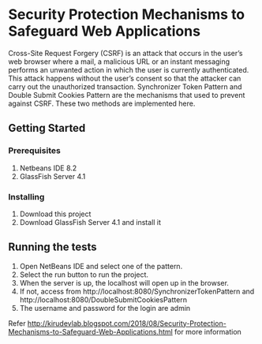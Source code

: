 # Security Protection Mechanisms to Safeguard Web Applications

Cross-Site Request Forgery (CSRF) is an attack that occurs in the user’s web browser where a mail, a malicious URL or an instant messaging performs an unwanted action in which the user is currently authenticated. This attack happens without the user’s consent so that the attacker can carry out the unauthorized transaction.
Synchronizer Token Pattern and Double Submit Cookies Pattern are the mechanisms that used to prevent against CSRF. These two methods are implemented here.  

## Getting Started

### Prerequisites
1.	Netbeans IDE 8.2
2.	GlassFish Server 4.1

### Installing
1.	Download this project
2.	Download GlassFish Server 4.1 and install it

## Running the tests

1.	Open NetBeans IDE and select one of the pattern.
2.	Select the run button to run the project.
3.	When the server is up, the localhost will open up in the browser.
4.	If not, access from http://localhost:8080/SynchronizerTokenPattern and http://localhost:8080/DoubleSubmitCookiesPattern
5.	The username and password for the login are admin

Refer http://kirudevlab.blogspot.com/2018/08/Security-Protection-Mechanisms-to-Safeguard-Web-Applications.html for more information
